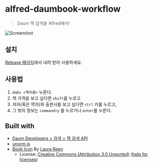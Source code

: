 # alfred-daumbook-workflow
> Daum 책 검색을 Alfred에서!

![Screenshot](https://i.imgur.com/cXszCJz.gif)

## 설치
[Release 페이지](https://github.com/kyungw00k/alfred-daumbook-workflow/releases/)에서 내려 받아 사용하세요.

## 사용법
1. `dabs <책이름>` 누른다.
2. 책 가격을 보고 싶다면 `shift`를 누르고
3. 저자(혹은 역자)와 출판사를 보고 싶다면 `ctrl` 키를 누르고,
4. 그 밖의 정보는 `command+y` 를 누르거나 `enter`를 누른다.

## Built with 
* [Daum Developers > 검색 > 책 검색 API](http://developers.daum.net/services/apis/search/book)
* [unorm.js](https://github.com/walling/unorm)
* [Book Icon](https://www.iconfinder.com/icons/897243/book_novela_read_reading_resolutions_study_text_icon#size=128) By [Laura Reen](https://www.iconfinder.com/DemSt)
	* License: [Creative Commons (Attribution 3.0 Unported)](http://creativecommons.org/licenses/by/3.0/) ([help for licenses](http://support.iconfinder.com/customer/portal/topics/417141-licenses/articles))
